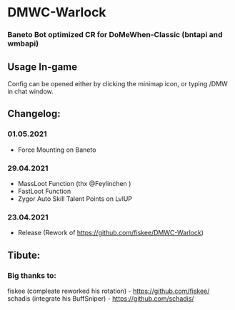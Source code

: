 # DMWC-Warlock
### Baneto Bot optimized CR for DoMeWhen-Classic (bntapi and wmbapi)

## Usage In-game
Config can be opened either by clicking the minimap icon, or typing /DMW in chat window.


## Changelog:


### 01.05.2021
- Force Mounting on Baneto

### 29.04.2021
- MassLoot Function (thx @Feylinchen )
- FastLoot Function
- Zygor Auto Skill Talent Points on LvlUP

### 23.04.2021
- Release (Rework of https://github.com/fiskee/DMWC-Warlock)


## Tibute:
### Big thanks to:
fiskee (compleate reworked his rotation) - https://github.com/fiskee/
schadis (integrate his BuffSniper) - https://github.com/schadis/

